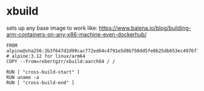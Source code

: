 # xbuild

sets up any base image to work like: https://www.balena.io/blog/building-arm-containers-on-any-x86-machine-even-dockerhub/

```
FROM alpine@sha256:3b3f647d2d99cac772ed64c4791e5d9b750dd5fe0b25db653ec4976f7b72837c # alpine:3.12 for linux/arm64
COPY --from=robertgzr/xbuild:aarch64 / /

RUN [ "cross-build-start" ]
RUN uname -a
RUN [ "cross-build-end" ]
```
